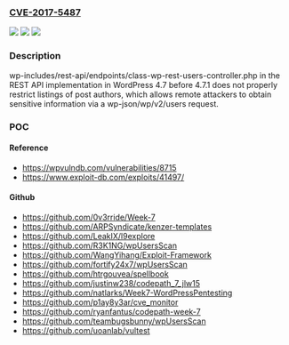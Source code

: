 ### [CVE-2017-5487](https://cve.mitre.org/cgi-bin/cvename.cgi?name=CVE-2017-5487)
![](https://img.shields.io/static/v1?label=Product&message=n%2Fa&color=blue)
![](https://img.shields.io/static/v1?label=Version&message=n%2Fa&color=blue)
![](https://img.shields.io/static/v1?label=Vulnerability&message=n%2Fa&color=brighgreen)

### Description

wp-includes/rest-api/endpoints/class-wp-rest-users-controller.php in the REST API implementation in WordPress 4.7 before 4.7.1 does not properly restrict listings of post authors, which allows remote attackers to obtain sensitive information via a wp-json/wp/v2/users request.

### POC

#### Reference
- https://wpvulndb.com/vulnerabilities/8715
- https://www.exploit-db.com/exploits/41497/

#### Github
- https://github.com/0v3rride/Week-7
- https://github.com/ARPSyndicate/kenzer-templates
- https://github.com/LeakIX/l9explore
- https://github.com/R3K1NG/wpUsersScan
- https://github.com/WangYihang/Exploit-Framework
- https://github.com/fortify24x7/wpUsersScan
- https://github.com/htrgouvea/spellbook
- https://github.com/justinw238/codepath_7_jlw15
- https://github.com/natlarks/Week7-WordPressPentesting
- https://github.com/p1ay8y3ar/cve_monitor
- https://github.com/ryanfantus/codepath-week-7
- https://github.com/teambugsbunny/wpUsersScan
- https://github.com/uoanlab/vultest

